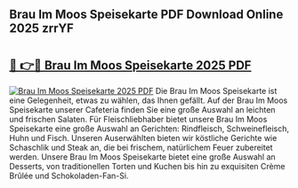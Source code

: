 ## Brau Im Moos Speisekarte PDF Download Online 2025 zrrYF

# <h2><a href="http://gcbexl.nevu.top/?p=Brau+Im+Moos+Speisekarte">🔗 👉🔴 Brau Im Moos Speisekarte 2025 PDF</a></h2>

[![Brau Im Moos Speisekarte 2025 PDF](https://i.imgur.com/dBaPXMq.png)](http://gcbexl.nevu.top/?p=Brau+Im+Moos+Speisekarte)
Die Brau Im Moos Speisekarte ist eine Gelegenheit, etwas zu wählen, das Ihnen gefällt. Auf der Brau Im Moos Speisekarte unserer Cafeteria finden Sie eine große Auswahl an leichten und frischen Salaten. Für Fleischliebhaber bietet unsere Brau Im Moos Speisekarte eine große Auswahl an Gerichten: Rindfleisch, Schweinefleisch, Huhn und Fisch. Unseren Auserwählten bieten wir köstliche Gerichte wie Schaschlik und Steak an, die bei frischem, natürlichem Feuer zubereitet werden. Unsere Brau Im Moos Speisekarte bietet eine große Auswahl an Desserts, von traditionellen Torten und Kuchen bis hin zu exquisiten Crème Brûlée und Schokoladen-Fan-Si.
